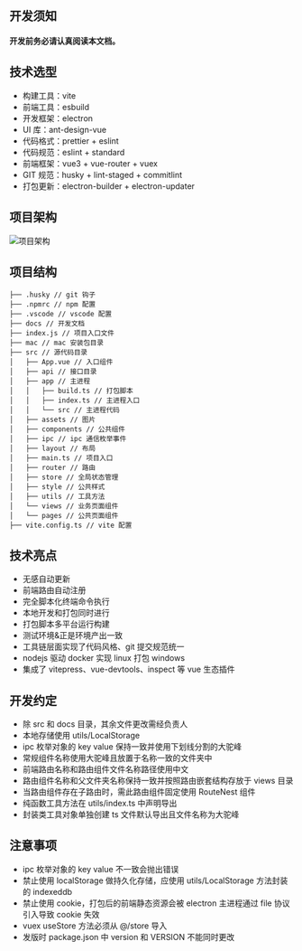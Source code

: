 ## 开发须知

#### 开发前务必请认真阅读本文档。

## 技术选型

-   构建工具：vite
-   前端工具：esbuild
-   开发框架：electron
-   UI 库：ant-design-vue
-   代码格式：prettier + eslint
-   代码规范：eslint + standard
-   前端框架：vue3 + vue-router + vuex
-   GIT 规范：husky + lint-staged + commitlint
-   打包更新：electron-builder + electron-updater

## 项目架构

![项目架构](/img/framework.png)

## 项目结构

```
├── .husky // git 钩子
├── .npmrc // npm 配置
├── .vscode // vscode 配置
├── docs // 开发文档
├── index.js // 项目入口文件
├── mac // mac 安装包目录
├── src // 源代码目录
│   ├── App.vue // 入口组件
│   ├── api // 接口目录
│   ├── app // 主进程
│   │   ├── build.ts // 打包脚本
│   │   ├── index.ts // 主进程入口
│   │   └── src // 主进程代码
│   ├── assets // 图片
│   ├── components // 公共组件
│   ├── ipc // ipc 通信枚举事件
│   ├── layout // 布局
│   ├── main.ts // 项目入口
│   ├── router // 路由
│   ├── store // 全局状态管理
│   ├── style // 公共样式
│   ├── utils // 工具方法
│   └── views // 业务页面组件
│   └── pages // 公共页面组件
├── vite.config.ts // vite 配置
```

## 技术亮点

-   无感自动更新
-   前端路由自动注册
-   完全脚本化终端命令执行
-   本地开发和打包同时进行
-   打包脚本多平台运行构建
-   测试环境&正是环境产出一致
-   工具链层面实现了代码风格、git 提交规范统一
-   nodejs 驱动 docker 实现 linux 打包 windows
-   集成了 vitepress、vue-devtools、inspect 等 vue 生态插件

## 开发约定

-   除 src 和 docs 目录，其余文件更改需经负责人
-   本地存储使用 utils/LocalStorage
-   ipc 枚举对象的 key value 保持一致并使用下划线分割的大驼峰
-   常规组件名称使用大驼峰且放置于名称一致的文件夹中
-   前端路由名称和路由组件文件名称路径使用中文
-   路由组件名称和父文件夹名称保持一致并按照路由嵌套结构存放于 views 目录
-   当路由组件存在子路由时，需此路由组件固定使用 RouteNest 组件
-   纯函数工具方法在 utils/index.ts 中声明导出
-   封装类工具对象单独创建 ts 文件默认导出且文件名称为大驼峰

## 注意事项

-   ipc 枚举对象的 key value 不一致会抛出错误
-   禁止使用 localStorage 做持久化存储，应使用 utils/LocalStorage 方法封装的 indexeddb
-   禁止使用 cookie，打包后的前端静态资源会被 electron 主进程通过 file 协议引入导致 cookie 失效
-   vuex useStore 方法必须从 @/store 导入
-   发版时 package.json 中 version 和 VERSION 不能同时更改
